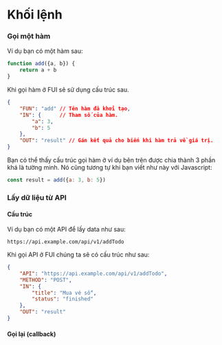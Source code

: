 # Khối lệnh

### Gọi một hàm

Ví dụ bạn có một hàm sau:

```javascript
function add({a, b}) {
    return a + b
}
```

Khi gọi hàm ở FUI sẽ sử dụng cấu trúc sau.

```json
{
    "FUN": "add" // Tên hàm đã khởi tạo,
    "IN": {      // Tham số của hàm.
        "a": 3,
        "b": 5
    },
    "OUT": "result" // Gán kết quả cho biến khi hàm trả về giá trị.
}
```

Bạn có thể thấy cấu trúc gọi hàm ở ví dụ bên trên được chia thành 3 phần khá là tường minh. Nó cũng tương tự khi bạn viết như này với Javascript:

```javascript
const result = add({a: 3, b: 5})
```

### Lấy dữ liệu từ API&#x20;

#### Cấu trúc

Ví dụ bạn có một API để lấy data như sau:

```
https://api.example.com/api/v1/addTodo
```

Khi gọi API ở FUI chúng ta sẽ có cấu trúc như sau:

```json
{
    "API": "https://api.example.com/api/v1/addTodo",
    "METHOD": "POST",
    "IN": {
        "title": "Mua vé số",
        "status": "finished"
    },
    "OUT": "result"
}
```

#### Gọi lại (callback)



